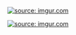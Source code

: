 <a href="https://imgur.com/aIblsre"> <img src="https://i.imgur.com/aIblsre.png" title="source: imgur.com" /></a>

<a href="https://imgur.com/I9dOlit"> <img src="https://i.imgur.com/I9dOlit.png" alt="source: imgur.com"></a>
